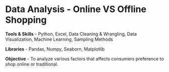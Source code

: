 # Data Analysis - Online VS Offline Shopping

**Tools & Skills** - Python, Excel, Data Cleaning & Wrangling, Data Visualization, Machine Learning, Sampling Methods

**Libraries** - Pandas, Numpy, Seaborn, Matplotlib

**Objective** - To analyze various factors that affects consumers preference to shop online or traditional.
